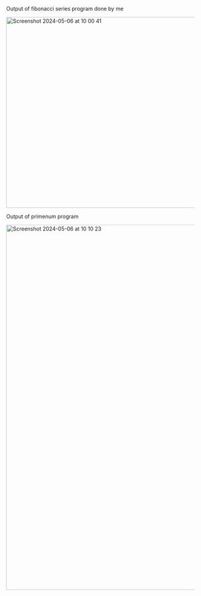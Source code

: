 Output of fibonacci series program done by me

<img  width="510" alt="Screenshot 2024-05-06 at 10 00 41" src="https://github.com/husainhakim/OS_LABMANUAL/assets/142593070/68262379-8039-4486-b212-1165d183d98b">

Output of primenum program

<img width="510" height="50%" alt="Screenshot 2024-05-06 at 10 10 23" src="https://github.com/husainhakim/OS_LABMANUAL/assets/142593070/af7df179-4d64-4681-b86f-971e9bac82e5">
